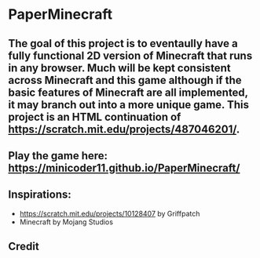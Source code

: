 # PaperMinecraft
The goal of this project is to eventaully have a fully functional 2D version of Minecraft that runs in any browser. Much will be kept consistent across Minecraft and this game although if the basic features of Minecraft are all implemented, it may branch out into a more unique game. This project is an HTML continuation of https://scratch.mit.edu/projects/487046201/.
---
**Play the game here: https://minicoder11.github.io/PaperMinecraft/**
---

## Inspirations:
- https://scratch.mit.edu/projects/10128407 by Griffpatch
- Minecraft by Mojang Studios

## Credit
